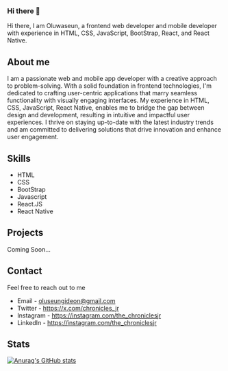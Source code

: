 ### Hi there 👋 

Hi there, I am Oluwaseun, a frontend web developer and mobile developer with experience in HTML, CSS, JavaScript, BootStrap, React, and React Native.

## About me
I am a passionate web and mobile app developer with a creative approach to problem-solving. With a solid foundation in frontend technologies, I'm dedicated to crafting user-centric applications that marry seamless functionality with visually engaging interfaces. My experience in HTML, CSS, JavaScript, React Native, enables me to bridge the gap between design and development, resulting in intuitive and impactful user experiences. I thrive on staying up-to-date with the latest industry trends and am committed to delivering solutions that drive innovation and enhance user engagement.

## Skills
<ul>
  <li>HTML</li>
  <li>CSS</li>
  <li>BootStrap</li>
  <li>Javascript</li>
  <li>React.JS</li>
  <li>React Native</li>
</ul>

## Projects
Coming Soon...

## Contact
Feel free to reach out to me 
- Email - oluseungideon@gmail.com
- Twitter - https://x.com/chronicles_jr
- Instagram - https://instagram.com/the_chroniclesjr
- LinkedIn - https://instagram.com/the_chroniclesjr

## Stats

[![Anurag's GitHub stats](https://github-readme-stats.vercel.app/api?username=the-chronicles)](https://github.com/anuraghazra/github-readme-stats)

<!--
**the-chronicles/the-chronicles** is a ✨ _special_ ✨ repository because its `README.md` (this file) appears on your GitHub profile.

Here are some ideas to get you started:

- 🔭 I’m currently working on ...
- 🌱 I’m currently learning ...
- 👯 I’m looking to collaborate on ...
- 🤔 I’m looking for help with ...
- 💬 Ask me about ...
- 📫 How to reach me: ...
- 😄 Pronouns: ...
- ⚡ Fun fact: ...
-->
